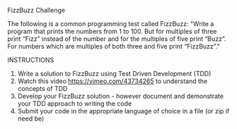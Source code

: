 FizzBuzz Challenge

The following is a common programming test called FizzBuzz:
"Write a program that prints the numbers from 1 to 100. But for multiples of three print “Fizz”
instead of the number and for the multiples of five print “Buzz”. For numbers which are
multiples of both three and five print “FizzBuzz”."

INSTRUCTIONS
1. Write a solution to FizzBuzz using Test Driven Development (TDD)
2. Watch this video https://vimeo.com/43734265 to understand the concepts of TDD
3. Develop your FizzBuzz solution - however document and demonstrate your TDD
   approach to writing the code
4. Submit your code in the appropriate language of choice in a file (or zip if need be)

